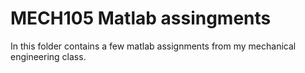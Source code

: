 # MECH105 Matlab assingments
In this folder contains a few matlab assignments from my mechanical engineering class.
